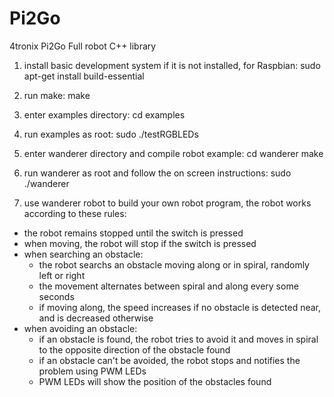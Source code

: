 # Pi2Go
4tronix Pi2Go Full robot C++ library 

1. install basic development system if it is not installed, for Raspbian:
sudo apt-get install build-essential 

2. run make:
make

3. enter examples directory:
cd examples

4. run examples as root:
sudo ./testRGBLEDs

5. enter wanderer directory and compile robot example:
cd wanderer
make

6. run wanderer as root and follow the on screen instructions:
sudo ./wanderer

7. use wanderer robot to build your own robot program, the robot works according to these rules:
- the robot remains stopped until the switch is pressed
- when moving, the robot will stop if the switch is pressed
- when searching an obstacle:
	- the robot searchs an obstacle moving along or in spiral, randomly left or right
	- the movement alternates between spiral and along every some seconds
	- if moving along, the speed increases if no obstacle is detected near, and is decreased otherwise
- when avoiding an obstacle:
	- if an obstacle is found, the robot tries to avoid it and moves in spiral to the opposite direction of the obstacle found
	- if an obstacle can't be avoided, the robot stops and notifies the problem using PWM LEDs
	- PWM LEDs will show the position of the obstacles found

